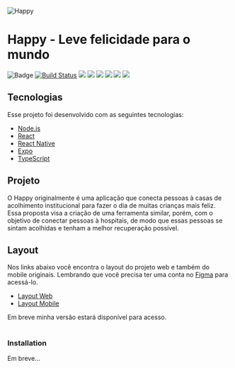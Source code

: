 ![Happy](https://repository-images.githubusercontent.com/304207929/80475880-0fc7-11eb-8788-e463e47c1530)

# Happy - Leve felicidade para o mundo

![Badge](https://img.shields.io/badge/<NLW/>-Rocketseat-%237159c1?style=for-the-badge&logo=nlw)
[![Build Status](https://travis-ci.org/joemccann/dillinger.svg?branch=master)](https://travis-ci.org/joemccann/dillinger) _![](https://badgen.net/github/status/zeit/hyper/master/ci)_ ![](https://badgen.net/github/issues/micromatch/micromatch) ![](https://badgen.net/github/label-issues/rust-lang/rust/B-RFC-approved/closed) ![](https://badgen.net/github/prs/micromatch/micromatch) _![](https://badgen.net/github/commits/micromatch/micromatch) ![](https://badgen.net/github/last-commit/micromatch/micromatch)_
##  Tecnologias

Esse projeto foi desenvolvido com as seguintes tecnologias:

-   [Node.js](https://nodejs.org/en/)
-   [React](https://reactjs.org)
-   [React Native](https://facebook.github.io/react-native/)
-   [Expo](https://expo.io/)
-   [TypeScript](https://www.typescriptlang.org/)

##  Projeto

O Happy originalmente é uma aplicação que conecta pessoas à casas de acolhimento institucional para fazer o dia de muitas crianças mais feliz. Essa proposta visa a criação de uma ferramenta similar, porém, com o objetivo de conectar pessoas à hospitais, de modo que essas pessoas se sintam acolhidas e tenham a melhor recuperação possível.
##  Layout

Nos links abaixo você encontra o layout do projeto web e também do mobile originais. Lembrando que você precisa ter uma conta no [Figma](http://figma.com/) para acessá-lo.

-   [Layout Web](https://www.figma.com/file/mDEbnoojksG4w8sOxmudh3/Happy-Web)
-   [Layout Mobile](https://www.figma.com/file/X27FfVxAgy9f5IFa7ONlph/Happy-Mobile)

Em breve minha versão estará disponível para acesso.

#
### Installation
Em breve...
